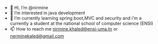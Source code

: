 - 👋 Hi, I’m @nirmine
- 👀 I’m interested in java development 
- 🌱 I’m currently learning spring boot,MVC and security and i'm a currently a student at the national school of computer science (ENSI)
- 📫 How to reach me nirmine.khaled@ensi-uma.tn or nerminekaled@gmail.com

<!---
nirmine/nirmine is a ✨ special ✨ repository because its `README.md` (this file) appears on your GitHub profile.
You can click the Preview link to take a look at your changes.
--->
